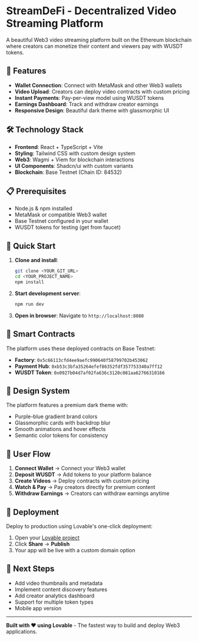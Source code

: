 # StreamDeFi - Decentralized Video Streaming Platform

A beautiful Web3 video streaming platform built on the Ethereum blockchain where creators can monetize their content and viewers pay with WUSDT tokens.

## 🚀 Features

- **Wallet Connection**: Connect with MetaMask and other Web3 wallets
- **Video Upload**: Creators can deploy video contracts with custom pricing
- **Instant Payments**: Pay-per-view model using WUSDT tokens
- **Earnings Dashboard**: Track and withdraw creator earnings
- **Responsive Design**: Beautiful dark theme with glassmorphic UI

## 🛠 Technology Stack

- **Frontend**: React + TypeScript + Vite
- **Styling**: Tailwind CSS with custom design system
- **Web3**: Wagmi + Viem for blockchain interactions
- **UI Components**: Shadcn/ui with custom variants
- **Blockchain**: Base Testnet (Chain ID: 84532)

## 📋 Prerequisites

- Node.js & npm installed
- MetaMask or compatible Web3 wallet
- Base Testnet configured in your wallet
- WUSDT tokens for testing (get from faucet)

## 🎯 Quick Start

1. **Clone and install**:
   ```bash
   git clone <YOUR_GIT_URL>
   cd <YOUR_PROJECT_NAME>
   npm install
   ```

2. **Start development server**:
   ```bash
   npm run dev
   ```

3. **Open in browser**: Navigate to `http://localhost:8080`

## 🔗 Smart Contracts

The platform uses these deployed contracts on Base Testnet:

- **Factory**: `0x5c66113cfd4ee9aefc990640f58799702b453062`
- **Payment Hub**: `0xb53c3bfa35264efef86352fdf357753340a7ff12` 
- **WUSDT Token**: `0x0927b04d7af02fa636c3120c081aa62766310166`

## 🎨 Design System

The platform features a premium dark theme with:
- Purple-blue gradient brand colors
- Glassmorphic cards with backdrop blur
- Smooth animations and hover effects
- Semantic color tokens for consistency

## 🔄 User Flow

1. **Connect Wallet** → Connect your Web3 wallet
2. **Deposit WUSDT** → Add tokens to your platform balance
3. **Create Videos** → Deploy contracts with custom pricing
4. **Watch & Pay** → Pay creators directly for premium content
5. **Withdraw Earnings** → Creators can withdraw earnings anytime

## 🚀 Deployment

Deploy to production using Lovable's one-click deployment:

1. Open your [Lovable project](https://lovable.dev/projects/1f4a0f41-8ac7-42bf-8093-b07338f44ff6)
2. Click **Share** → **Publish**
3. Your app will be live with a custom domain option

## 🎯 Next Steps

- Add video thumbnails and metadata
- Implement content discovery features  
- Add creator analytics dashboard
- Support for multiple token types
- Mobile app version

---

**Built with ❤️ using Lovable** - The fastest way to build and deploy Web3 applications.